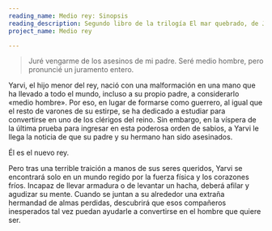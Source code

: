 ```yaml
---
reading_name: Medio rey: Sinopsis
reading_description: Segundo libro de la trilogía El mar quebrado, de Joe Abercrombie
project_name: Medio rey

---
```


> Juré vengarme de los asesinos de mi padre. Seré medio hombre, pero pronuncié un juramento entero.

Yarvi, el hijo menor del rey, nació con una malformación en una mano que ha llevado a todo el mundo, incluso a su propio padre, a considerarlo «medio hombre». Por eso, en lugar de formarse como guerrero, al igual que el resto de varones de su estirpe, se ha dedicado a estudiar para convertirse en uno de los clérigos del reino. Sin embargo, en la víspera de la última prueba para ingresar en esta poderosa orden de sabios, a Yarvi le llega la noticia de que su padre y su hermano han sido asesinados. 

Él es el nuevo rey.

Pero tras una terrible traición a manos de sus seres queridos, Yarvi se encontrará solo en un mundo regido por la fuerza física y los corazones fríos. Incapaz de llevar armadura o de levantar un hacha, deberá afilar y agudizar su mente. Cuando se juntan a su alrededor una extraña hermandad de almas perdidas, descubrirá que esos compañeros inesperados tal vez puedan ayudarle a convertirse en el hombre que quiere ser.